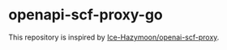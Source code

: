 # openapi-scf-proxy-go
This repository is inspired by [Ice-Hazymoon/openai-scf-proxy](https://github.com/Ice-Hazymoon/openai-scf-proxy).
